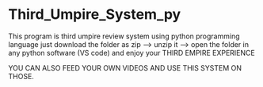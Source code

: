 # Third_Umpire_System_py
This program is third umpire review system using python programming language
just download the folder as zip --> unzip it --> open the folder in any python software (VS code) and enjoy your THIRD EMPIRE EXPERIENCE

YOU CAN ALSO FEED YOUR OWN VIDEOS AND USE THIS SYSTEM ON THOSE. 
